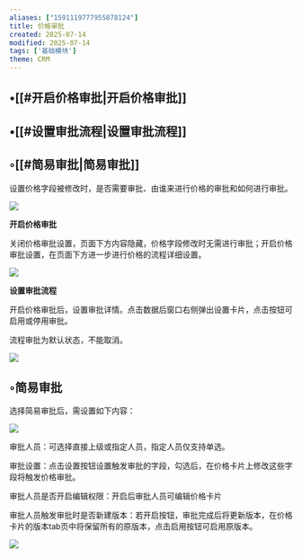 ```yaml
---
aliases: ["1591119777955878124"]
title: 价格审批​
created: 2025-07-14
modified: 2025-07-14
tags: ['基础模块']
theme: CRM
---
```


## •[[#开启价格审批|开启价格审批]]

## •[[#设置审批流程|设置审批流程]]

## ◦[[#简易审批|简易审批]]

设置价格字段被修改时，是否需要审批、由谁来进行价格的审批和如何进行审批。

![](https://myhelpdoc.oss-cn-heyuan.aliyuncs.com/mdimages/380a18c55390fbdd92f05ea2f996b862.jpg)

**开启价格审批**

关闭价格审批设置，页面下方内容隐藏，价格字段修改时无需进行审批；开启价格审批设置，在页面下方进一步进行价格的流程详细设置。

![](https://myhelpdoc.oss-cn-heyuan.aliyuncs.com/mdimages/67de6b95a67e9e7c02be73ae4b496b77.jpg)

**设置审批流程**

开启价格审批后，设置审批详情。点击数据后窗口右侧弹出设置卡片，点击按钮可启用或停用审批。

流程审批为默认状态，不能取消。

![](https://myhelpdoc.oss-cn-heyuan.aliyuncs.com/mdimages/00aab0c19cdc59524b26acf7f52a45fa.jpg)

## ◦简易审批

选择简易审批后，需设置如下内容：

![](https://myhelpdoc.oss-cn-heyuan.aliyuncs.com/mdimages/3994d0cd9dfef9bb4987d61d8d0743e2.jpg)

审批人员：可选择直接上级或指定人员，指定人员仅支持单选。

审批设置：点击设置按钮设置触发审批的字段，勾选后，在价格卡片上修改这些字段将触发价格审批。

审批人员是否开启编辑权限：开启后审批人员可编辑价格卡片

审批人员触发审批时是否新建版本：若开启按钮，审批完成后将更新版本，在价格卡片的版本tab页中将保留所有的原版本，点击启用按钮可启用原版本。

![](https://myhelpdoc.oss-cn-heyuan.aliyuncs.com/mdimages/71f716feea01cdaf5d78e67a9ca324d3.jpg)

